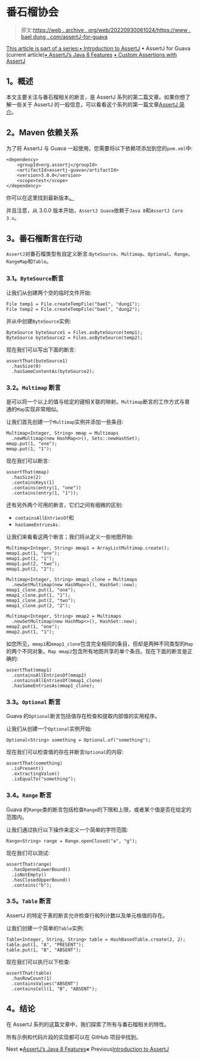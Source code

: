 # 番石榴协会

> 原文:[https://web . archive . org/web/20220930061024/https://www . bael dung . com/assertJ-for-guava](https://web.archive.org/web/20220930061024/https://www.baeldung.com/assertJ-for-guava)

[This article is part of a series:](javascript:void(0);)[• Introduction to AssertJ](/web/20220117213330/https://www.baeldung.com/introduction-to-assertj)
• AssertJ for Guava (current article)[• AssertJ’s Java 8 Features](/web/20220117213330/https://www.baeldung.com/assertJ-java-8-features)
[• Custom Assertions with AssertJ](/web/20220117213330/https://www.baeldung.com/assertj-custom-assertion)

## **1。概述**

本文主要关注与番石榴相关的断言，是 AssertJ 系列的第二篇文章。如果你想了解一些关于 AssertJ 的一般信息，可以看看这个系列的第一篇文章[AssertJ 简介](/web/20220117213330/https://www.baeldung.com/introduction-to-assertj)。

## **2。Maven 依赖关系**

为了将 AssertJ 与 Guava 一起使用，您需要将以下依赖项添加到您的`pom.xml`中:

```
<dependency>
    <groupId>org.assertj</groupId>
    <artifactId>assertj-guava</artifactId>
    <version>3.0.0</version>
    <scope>test</scope>
</dependency>
```

你可以在这里找到最新版本[。](https://web.archive.org/web/20220117213330/https://search.maven.org/classic/#search%7Cga%7C1%7Ca%3A%22assertj-guava%22)

并且注意，从 3.0.0 版本开始，`AssertJ Guava`依赖于`Java 8`和`AssertJ Core 3.x`。

## **3。番石榴断言在行动**

`AssertJ`对番石榴类型有自定义断言:`ByteSource`、`Multimap`、`Optional`、`Range`、`RangeMap`和`Table`。

### **3.1。`ByteSource`断言**

让我们从创建两个空的临时文件开始:

```
File temp1 = File.createTempFile("bael", "dung1");
File temp2 = File.createTempFile("bael", "dung2");
```

并从中创建`ByteSource`实例:

```
ByteSource byteSource1 = Files.asByteSource(temp1);
ByteSource byteSource2 = Files.asByteSource(temp2);
```

现在我们可以写出下面的断言:

```
assertThat(buteSource1)
  .hasSize(0)
  .hasSameContentAs(byteSource2); 
```

### **3.2。`Multimap`** 断言

是可以将一个以上的值与给定的键相关联的映射。`Multimap`断言的工作方式与普通的`Map`实现非常相似。

让我们首先创建一个`Multimap`实例并添加一些条目:

```
Multimap<Integer, String> mmap = Multimaps
  .newMultimap(new HashMap<>(), Sets::newHashSet);
mmap.put(1, "one");
mmap.put(1, "1");
```

现在我们可以断言:

```
assertThat(mmap)
  .hasSize(2)
  .containsKeys(1)
  .contains(entry(1, "one"))
  .contains(entry(1, "1"));
```

还有另外两个可用的断言，它们之间有细微的区别:

*   `containsAllEntriesOf`和
*   `hasSameEntriesAs.`

让我们来看看这两个断言；我们将从定义一些地图开始:

```
Multimap<Integer, String> mmap1 = ArrayListMultimap.create();
mmap1.put(1, "one");
mmap1.put(1, "1");
mmap1.put(2, "two");
mmap1.put(2, "2");

Multimap<Integer, String> mmap1_clone = Multimaps
  .newSetMultimap(new HashMap<>(), HashSet::new);
mmap1_clone.put(1, "one");
mmap1_clone.put(1, "1");
mmap1_clone.put(2, "two");
mmap1_clone.put(2, "2");

Multimap<Integer, String> mmap2 = Multimaps
  .newSetMultimap(new HashMap<>(), HashSet::new);
mmap2.put(1, "one");
mmap2.put(1, "1");
```

如您所见，`mmap1`和`mmap1_clone`包含完全相同的条目，但却是两种不同类型的`Map`的两个不同对象。`Map mmap2`包含所有地图共享的单个条目。现在下面的断言是正确的:

```
assertThat(mmap1)
  .containsAllEntriesOf(mmap2)
  .containsAllEntriesOf(mmap1_clone)
  .hasSameEntriesAs(mmap1_clone);
```

### **3.3。`Optional`** 断言

Guava 的`Optional`断言包括值存在检查和提取内部值的实用程序。

让我们从创建一个`Optional`实例开始:

```
Optional<String> something = Optional.of("something");
```

现在我们可以检查值的存在并断言`Optional`的内容:

```
assertThat(something)
  .isPresent()
  .extractingValue()
  .isEqualTo("something");
```

### **3.4。`Range`** 断言

Guava 的`Range`类的断言包括检查`Range`的下限和上限，或者某个值是否在给定的范围内。

让我们通过执行以下操作来定义一个简单的字符范围:

```
Range<String> range = Range.openClosed("a", "g");
```

现在我们可以测试:

```
assertThat(range)
  .hasOpenedLowerBound()
  .isNotEmpty()
  .hasClosedUpperBound()
  .contains("b");
```

### **3.5。`Table`** 断言

AssertJ 的特定于表的断言允许检查行和列计数以及单元格值的存在。

让我们创建一个简单的`Table`实例:

```
Table<Integer, String, String> table = HashBasedTable.create(2, 2);
table.put(1, "A", "PRESENT");
table.put(1, "B", "ABSENT");
```

现在我们可以执行以下检查:

```
assertThat(table)
  .hasRowCount(1)
  .containsValues("ABSENT")
  .containsCell(1, "B", "ABSENT");
```

## **4。结论**

在 AssertJ 系列的这篇文章中，我们探索了所有与番石榴相关的特性。

所有示例和代码片段的实现都可以在 GitHub 项目中找到。

Next **»**[AssertJ’s Java 8 Features](/web/20220117213330/https://www.baeldung.com/assertJ-java-8-features)**«** Previous[Introduction to AssertJ](/web/20220117213330/https://www.baeldung.com/introduction-to-assertj)